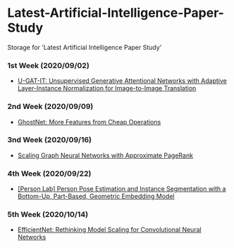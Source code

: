 # Latest-Artificial-Intelligence-Paper-Study
Storage for 'Latest Artificial Intelligence Paper Study'

### 1st Week (2020/09/02)
- [U-GAT-IT: Unsupervised Generative Attentional Networks with Adaptive Layer-Instance Normalization for Image-to-Image Translation](https://arxiv.org/abs/1907.10830)

### 2nd Week (2020/09/09)
- [GhostNet: More Features from Cheap Operations](https://arxiv.org/abs/1911.11907)

### 3nd Week (2020/09/16)
- [Scaling Graph Neural Networks with Approximate PageRank](https://arxiv.org/abs/2007.01570)

### 4th Week (2020/09/22)
- [[Person Lab] Person Pose Estimation and Instance Segmentation with a Bottom-Up, Part-Based, Geometric Embedding Model](https://arxiv.org/abs/1803.08225)

### 5th Week (2020/10/14)
- [EfficientNet: Rethinking Model Scaling for Convolutional Neural Networks](https://arxiv.org/abs/1905.11946)

